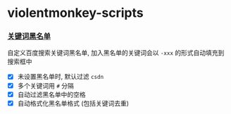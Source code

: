 # violentmonkey-scripts

### [关键词黑名单](https://greasyfork.org/zh-CN/scripts/436055-%E5%85%B3%E9%94%AE%E8%AF%8D%E9%BB%91%E5%90%8D%E5%8D%95)

自定义百度搜索关键词黑名单, 加入黑名单的关键词会以 `-xxx` 的形式自动填充到搜索框中

- [x] 未设置黑名单时, 默认过滤 `csdn`
- [x] 多个关键词用 `#` 分隔
- [x] 自动过滤黑名单中的空格
- [x] 自动格式化黑名单格式 (包括关键词去重)
